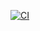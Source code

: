 [![CI](https://github.com/hilalalhakani/NodeCrypto/actions/workflows/ios.yml/badge.svg)](https://github.com/hilalalhakani/NodeCrypto/actions/workflows/ios.yml)
